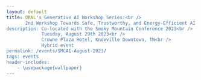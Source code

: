 ```yaml
---
layout: default
title: ORNL's Generative AI Workshop Series:<br />
       2nd Workshop Towards Safe, Trustworthy, and Energy-Efficient AI Models <br />
description: Co-located with the Smoky Mountain Conference 2023<br />
             Tuesday, August 29th 2023<br />
             Crowne Plaza Hotel, Knoxville Downtown, TN<br />
             Hybrid event
permalink: /events/SMCAI-August-2023/
tags: events
header-includes:
    - \usepackage{wallpaper}
---
```


<html>
 <head>
    <style>
    {
        box-sizing: border-box;
    }
    /* Set additional styling options for the columns*/
    .column {
    float: left;
    width: 50%;
    }

    .row:after {
    content: "";
    display: table;
    clear: both;
    }
    </style>
 </head>
 <body>
    <div class="row">
           <img src="../images/SMCAI.png" alt="ORNL's AI Workshop" width="900"> 
    </div>
 </body>
</html>

<p align="justify">
Generative AI are revolutionary technologies with profound impacts on our daily human-computing interactions, facilitating the creation of content that emulates human creativity. Among these, Large language models (LLM), such as OpenAI’s Generative Pre-trained Transformer (GPT) foundation models and Google's Bidirectional Encoder Representations from Transformers (BERT), have become a significant focus in the current landscape. Beyond understanding their impact and limitations, there is a crucial need to ensure their correctness, verify their outputs, and promote safe usage, especially in the context of the DOE's scientific mission. It is imperative that these models are responsibly used and their broader implications are thoroughly examined to effectively serve in scientific research and exploration.
</p>

# Aims and Scope

<p align="justify">
The Generative AI for ORNL Science Workshop series, invites the scientific community to share current challenges, requirements and opportunities for the safe use of generative AI technologies in our mission. 
Our goal is to provide a venue to educate and exchange research and development ideas, collaborations and investments around the current state-of-the-art in these relatively new technologies. We welcome lightning talk proposals from the wide range of experimental, observational, high-performance computing (HPC) projects at ORNL.  
We will summarize our ideas, findings and key opportunities in a subsequent report that we will share with the community and interested participants.
</p>


# Registration

<p align="justify">
While this is a hybrid event, we encourage in-person participation to improve interactions with the speakers and within the community.
</p>

**Registration Link:** Please register by **July 13th** filling out this [form](https://docs.google.com/forms/d/e/1FAIpQLSeQ5E31JqfIW0tGjDrPVVl_uibAcqaIXGkSALk2kvan6lyZAg/viewform?usp=sf_link). 

> External (virtual or in-person) participants need to register. If you are attending SMC'23 (https://smc.ornl.gov), and you are automatically approved to attend but you still need to register.  

> Note: Registration is open until July 13th for external and non-SMC'23 attendees. 

> The registration form includes the option to propose a talk focusing on the requirements for scientific areas that are representative.

- **Registration is required for in-person or virtual participation via Zoom**
- **We encourage early registration for in-person participation due to the venue's limited capacity**

# Call for Talks

We invite participants to present a talk that aligns with the scope of the workshop (option provided in the registration form)
Full talks (30mins) and lightning talks (2-3mins) are encouraged.

**Topics:**

- Requirements and conditions for applying Generative AI in scientific contexts
- Implementing safeguards and verification methods for generative AI models to ensure safety and correctness
- Exploration of Large Language Models (LLMs): delving into models such as GPT, Bard, and more
- Ensuring safe usage of generative AI in observational, experimental, and computational science: the balance between innovation and corretness
- Assessing the transformative impact of LLMs on the scientific discovery process: the advantages, potential limitations, and broader implications

# Agenda

Draft agenda, presentations to be defined 

| Time                   | Session                                                                  | Presenter                            |
| ---------------------- | -------------------------------------------------------------------------| -------------------------------------|      
| **Morning**            |                                                                          |                                      |
| 8:30am-8:45am          | Opening Remarks                                                          | Prasanna Balaprakash                 |
|                        |                                                                          | AI Initiative Director, ORNL         | 
| 8:45am-9:15am          | Keynote                                                                  | Edmon Begoli                         |
|                        |                                                                          | AI Systems R&D Section Head, ORNL    |
| 9:15am-9:45am          | Talk                                                                     | Bo Li                                |
|                        |                                                                          | Assistant Professor, UIUC            |
| 9:45am-11:00am         | ORNL lightning talks on generative AI                                    | TBD                                  |
| 11:00am-11:15am        | Break                                                                    |                                      |
| 11:15am-12:00pm        | AI Accelerator Vendor's Briefings                                        | TBD                                  |
|                        |                                                                          | NVIDIA                               | 
| **Working Lunch**      |                                                                          |                                      |
| 12:00pm-12:45pm        | Generative AI and Large Language Models with SambaNova Systems           | Jennifer Glore and Ken Kutzer        |
|                        |                                                                          | SambaNova                            |            
| **Afternoon**          |                                                                          |                                      |
| 12:45pm-1:00pm         | Break                                                                    |                                      |
| 1:00pm-1:45pm          | Low-Latency Inference at Scale in the age of LLMs and ML Accelerators    | Andrew Ling                          | 
|                        |                                                                          | Groq                                 |    
| 1:45pm-2:30pm          | AI Accelerator Vendor's Briefings                                        | Richard Kuzma                        | 
|                        |                                                                          | Cerebras                             |  
| 2:30pm-3:15pm          | AI Accelerator Vendor's Briefings                                        | Chad Martin                          |
|                        |                                                                          | Graphcore                            | 
| 3:15pm-3:30pm          | Closing remarks, adjourn                                                 |                                      |

# Organizers

- [Prasanna Balaprakash](https://www.ornl.gov/staff-profile/prasanna-balaprakash)
- [Oscar Hernandez](https://www.ornl.gov/staff-profile/oscar-r-hernandez)
- [William F Godoy](https://www.ornl.gov/staff-profile/william-f-godoy)

# Program Commmitee
- [Prasanna Balaprakash](https://www.ornl.gov/staff-profile/prasanna-balaprakash)
- [John Gounley](https://www.ornl.gov/staff-profile/john-p-gounley)
- [Aris Tsaris](https://www.ornl.gov/staff-profile/aris-tsaris)
- [Isaac Lyngaas ](https://www.ornl.gov/staff-profile/isaac-r-lyngaas)
- [Mayanka Chandra Shekar](https://www.ornl.gov/staff-profile/mayanka-chandra-shekar)
- [Jens Glaser](https://www.ornl.gov/staff-profile/jens-glaser)
- [Junqi Yin](https://www.ornl.gov/staff-profile/junqi-yin)
- [Ada Sedova](https://www.ornl.gov/staff-profile/ada-sedova)
- [Edmon Begoli](https://www.ornl.gov/staff-profile/edmon-begoli)
- [Amir Sadovnik](https://www.ornl.gov/staff-profile/amir-sadovnik)
- [Dalton Lunga](https://www.ornl.gov/staff-profile/dalton-d-lunga)

# Logistics and Planning Chair
- [Taylor Bullock](https://www.ornl.gov/staff-profile/taylor-bullock)

# Steering Committee
- [Andrea Delgado](https://www.ornl.gov/staff-profile/andrea-delgado)
- [Keita Teranishi](https://www.ornl.gov/staff-profile/keita-teranishi)
- [Pedro Valero-Lara](https://www.ornl.gov/staff-profile/pedro-valero-lara)
- [Jeffrey S Vetter](https://www.ornl.gov/staff-profile/jeffrey-s-vetter)

# Hotel Information
- [SMC'23 hotel information](https://smc.ornl.gov/hotel-reservations/)

# Sponsors
- [Computing and Computational Sciences Directorate](https://www.ornl.gov/directorate/ccsd)
- [ORNL AI initiative](https://www.ornl.gov/ai-initiative)
